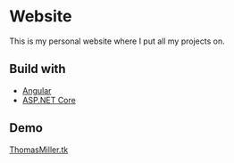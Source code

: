 # Website

This is my personal website where I put all my projects on.

## Build with
- [Angular](https://angular.io/)
- [ASP.NET Core](https://www.asp.net/core/overview/aspnet-vnext)

## Demo
[ThomasMiller.tk](https://thomasmiller.tk)
